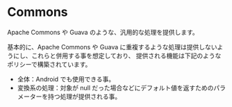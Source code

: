 # Commons
Apache Commons や Guava のような、汎用的な処理を提供します。

基本的に、Apache Commons や Guava に重複するような処理は提供しないようにし、これらと併用する事を想定しており、
提供される機能は下記のようなポリシーで構築されています。

- 全体：Android でも使用できる事。
- 変換系の処理：対象が null だった場合などにデフォルト値を返すためのパラメーターを持つ処理が提供される事。

